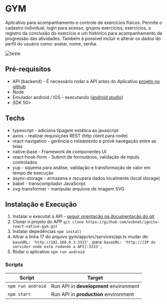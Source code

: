 # GYM

Aplicativo para acompanhamento e controle de exercícios físicos. Permite o cadastro individual, login para acesso, grupos exercícios, exercícios, o registro da conclusão do exercício e um histórico para acompanhamento da progressão das atividades. Também é possível incluir e alterar os dados do perfil do usuário como: avatar, nome, senha.

![teste](./assets/screens.gif)

## Pré-requisitos

- API (backend) - É necessário rodar a API antes do Aplicativo [projeto no github](https://github.com/esbnet/ignitegym-api)
- Node
- Emulador android / IOS - executando ([android studio](https://developer.android.com/studio?gclid=Cj0KCQiAnfmsBhDfARIsAM7MKi0NMYXKL6hLtgWwtj7-uVqfD5_B6W3nqQoZfSbb11Pemxk4jTmLaAkaAuCGEALw_wcB&gclsrc=aw.ds&hl=pt-br))
- SDK 50>

## Techs

- typescript - adiciona tipagem estática ao javascript
- axios - realizar requisições REST (http client para node)
- react-navigation - gerência o roteamento e provê navegação entre as telas
- native-base - Framework de componentes UI
- react-hook-form - Submit de formulários, validação de inputs controlados
- yup - squema para análise, validação e transformação de valor em tempo de execução
- async-storage - armazena e recupera dados localmente (local storage)
- babel - transcompilador JavaScript 
- svg-transformer - manipular arquivos de imagem SVG

## Instalação e Execução

1. Instalar e executat a API - [seguir orientação na documentação do git](https://github.com/esbnet/ignitegym-api)
2. Clonar o projeto do APP
  `git clone https://github.com/esbnet/ignite-react-native-gym.git `
3. Instalar depedências
  `npm install`
4. Altrar a linha 17 do arquivo gym/app/src/services/api.ts
  mudar de: `baseURL: 'http://192.168.0.3:3333',`
  para: `baseURL: 'http://[IP do servidor onde está rodando a API]:3333',`
5. Rodar o aplicativo
  `npm run android`
  

### Scripts

|                    Script | Target                                             |
| ------------------------- | -------------------------------------------------- |
|                    `npm run android` | Run API in **development** environment      |
|                    `npm start` | Run API in **production** environment         |
